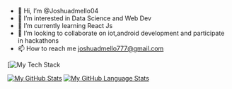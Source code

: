 - 👋 Hi, I’m @Joshuadmello04
- 👀 I’m interested in Data Science and Web Dev
- 🌱 I’m currently learning React Js
- 💞️ I’m looking to collaborate on iot,android development and participate in hackathons
- 📫 How to reach me joshuadmello777@gmail.com

[![My Tech Stack](https://github-readme-tech-stack.vercel.app/api/cards?lineCount=1&line1=bootstrap%2Cbootstrap%2C000000%3Breact%2Creact%2C1f8df5%3BHTML%2Chtml%2Cf20808%3Bcss%2Ccss%2C29289a%3Bjs%2Cjs%2Cbda61c%3Btailwind+css%2Ctailwind%2C14caa8%3Bflutter%2Cflutter%2C15b0dd%3Bdart%2Cdart%2C1f42a8%3BPython%2CPython%2C98e817%3Bmysql%2Cmysql%2C13b9d6%3Barduino%2Carduino%2C412929%3B)
  
[![My GitHub Stats](https://github-readme-stats.vercel.app/api/?username=Joshuadmello04&count_private=true&theme=tokyonight&showicons=true)]()
[![My GitHub Language Stats](https://github-readme-stats.vercel.app/api/top-langs/?username=Joshuadmello04&langs_count=5&theme=tokyonight)]()

<!---
Joshuadmello04/Joshuadmello04 is a ✨ special ✨ repository because its `README.md` (this file) appears on your GitHub profile.
You can click the Preview link to take a look at your changes.
--->

